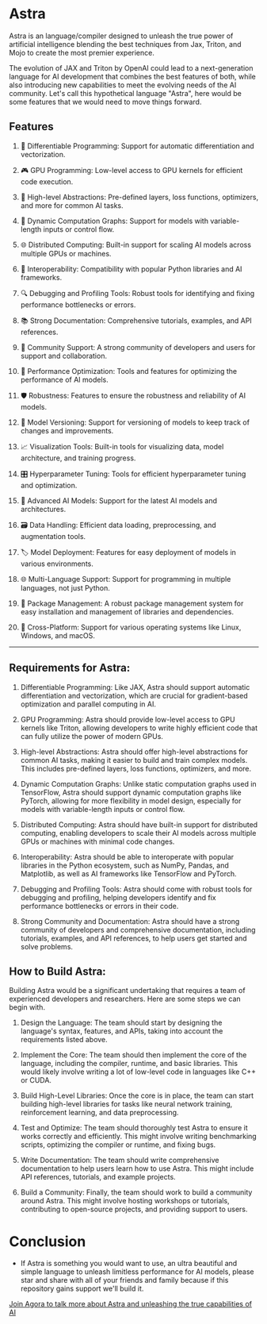 # Astra
Astra is an language/compiler designed to unleash the true power of artificial intelligence blending the best techniques from Jax, Triton, and Mojo to create the most premier experience.

The evolution of JAX and Triton by OpenAI could lead to a next-generation language for AI development that combines the best features of both, while also introducing new capabilities to meet the evolving needs of the AI community. Let's call this hypothetical language "Astra", here would be some features that we would need to move things forward.

## Features

1.  🔄 Differentiable Programming: Support for automatic differentiation and vectorization.

2.  🎮 GPU Programming: Low-level access to GPU kernels for efficient code execution.

3.  🧩 High-level Abstractions: Pre-defined layers, loss functions, optimizers, and more for common AI tasks.

4.  🌳 Dynamic Computation Graphs: Support for models with variable-length inputs or control flow.

5.  🌐 Distributed Computing: Built-in support for scaling AI models across multiple GPUs or machines.

6.  🔗 Interoperability: Compatibility with popular Python libraries and AI frameworks.

7.  🔍 Debugging and Profiling Tools: Robust tools for identifying and fixing performance bottlenecks or errors.

8.  📚 Strong Documentation: Comprehensive tutorials, examples, and API references.

9.  👥 Community Support: A strong community of developers and users for support and collaboration.

10. 🚀 Performance Optimization: Tools and features for optimizing the performance of AI models.

11. 🛡️ Robustness: Features to ensure the robustness and reliability of AI models.

12. 🔄 Model Versioning: Support for versioning of models to keep track of changes and improvements.

13. 📈 Visualization Tools: Built-in tools for visualizing data, model architecture, and training progress.

14. 🎛️ Hyperparameter Tuning: Tools for efficient hyperparameter tuning and optimization.

15. 🧠 Advanced AI Models: Support for the latest AI models and architectures.

16. 🗃️ Data Handling: Efficient data loading, preprocessing, and augmentation tools.

17. 🏷️ Model Deployment: Features for easy deployment of models in various environments.

18. 🌐 Multi-Language Support: Support for programming in multiple languages, not just Python.

19. 🎁 Package Management: A robust package management system for easy installation and management of libraries and dependencies.

20. 🌈 Cross-Platform: Support for various operating systems like Linux, Windows, and macOS.

---

## Requirements for Astra:

1.  Differentiable Programming: Like JAX, Astra should support automatic differentiation and vectorization, which are crucial for gradient-based optimization and parallel computing in AI.

2.  GPU Programming: Astra should provide low-level access to GPU kernels like Triton, allowing developers to write highly efficient code that can fully utilize the power of modern GPUs.

3.  High-level Abstractions: Astra should offer high-level abstractions for common AI tasks, making it easier to build and train complex models. This includes pre-defined layers, loss functions, optimizers, and more.

4.  Dynamic Computation Graphs: Unlike static computation graphs used in TensorFlow, Astra should support dynamic computation graphs like PyTorch, allowing for more flexibility in model design, especially for models with variable-length inputs or control flow.

5.  Distributed Computing: Astra should have built-in support for distributed computing, enabling developers to scale their AI models across multiple GPUs or machines with minimal code changes.

6.  Interoperability: Astra should be able to interoperate with popular libraries in the Python ecosystem, such as NumPy, Pandas, and Matplotlib, as well as AI frameworks like TensorFlow and PyTorch.

7.  Debugging and Profiling Tools: Astra should come with robust tools for debugging and profiling, helping developers identify and fix performance bottlenecks or errors in their code.

8.  Strong Community and Documentation: Astra should have a strong community of developers and comprehensive documentation, including tutorials, examples, and API references, to help users get started and solve problems.

## How to Build Astra:

Building Astra would be a significant undertaking that requires a team of experienced developers and researchers. Here are some steps we can begin with.

1.  Design the Language: The team should start by designing the language's syntax, features, and APIs, taking into account the requirements listed above.

2.  Implement the Core: The team should then implement the core of the language, including the compiler, runtime, and basic libraries. This would likely involve writing a lot of low-level code in languages like C++ or CUDA.

3.  Build High-Level Libraries: Once the core is in place, the team can start building high-level libraries for tasks like neural network training, reinforcement learning, and data preprocessing.

4.  Test and Optimize: The team should thoroughly test Astra to ensure it works correctly and efficiently. This might involve writing benchmarking scripts, optimizing the compiler or runtime, and fixing bugs.

5.  Write Documentation: The team should write comprehensive documentation to help users learn how to use Astra. This might include API references, tutorials, and example projects.

6.  Build a Community: Finally, the team should work to build a community around Astra. This might involve hosting workshops or tutorials, contributing to open-source projects, and providing support to users.

# Conclusion
- If Astra is something you would want to use, an ultra beautiful and simple language to unleash limitless performance for AI models, please star and share with all of your friends and family because if this repository gains support we'll build it.

[Join Agora to talk more about Astra and unleashing the true capabilities of AI](https://discord.gg/qUtxnK2NMf)
